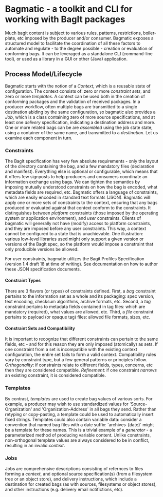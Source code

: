 # Bagmatic - a toolkit and CLI for working with BagIt packages #
Much bagit content is subject to various rules, patterns, restrictions, boiler-plate, etc imposed by the producer and/or consumer. Bagmatic exposes a structured model to facilitate the coordination of all these factors to automate and regulate - to the degree possible - creation or evaluation of conforming bags. It can be leveraged as a standalone CLI (command-line tool), or used as a library in a GUI or other (Java) application.

## Process Model/Lifecycle ##
Bagmatic starts with the notion of a _Context_, which is a reusable state of configuration. The context consists of: zero or more _constraint sets_, and zero or more _templates_. A context can be used both in the creation of conforming packages and the validation of received packages. In a producer workflow, often multiple bags are transmitted to a single destination abiding by the same configuration, so bagmatic also provides a _Job_, which is a class containing zero of more source specifications, and at least one _delivery_ specification, indicating a destination address and more. One or more related bags can be are _assembled_ using the job state state, using a container of the same name, and transmitted to a _destination_. Let us examine each component in turn.

### Constraints ###
The BagIt specification has very few absolute requirements - only the layout of the directory containing the bag, and a few mandatory files (declaration and manifest). Everything else is optional or configurable, which means that it offers few signposts to help producers and consumers coordinate an information exchange using bags. We can tighten the semantics by imposing mutually understood constraints on how the bag is encoded, what metadata fields are required, etc. Bagmatic offers a language of constraints, which are easily encoded in standard text formats (JSON). Bagmatic will apply one or more sets of constraints to the context, ensuring that any bags produced or evaluated against that context conform to the constraints. It distinguishes between _platform_ constraints (those imposed by the operating system or application environment), and _user_ constraints. Clients of bagmatic will generally not have (modify) access to platform constraints, and they are imposed before any user constraints. This way, a context cannot be configured to a state that is unachievable. One illustration: various low-level libraries used might only support a given version or versions of the BagIt spec, so the platform would impose a constraint that only producible versions be allowed.

For user constraints, bagmatic utilizes the Bagit Profiles Specification (version 1.4 draft 18 at time of writing). See documentation on how to author these JSON specification documents. 

#### Constraint Types ####
There are 3 flavors (or types) of constraints defined. First, a _bag_ constraint pertains to the information set as a whole and its packaging: spec version, text encoding, checksum algorithms, archive formats, etc. Second, a _tag_ constraint pertains to metadata fields contained in tag files: which are mandatory (required), what values are allowed, etc. Third, a _file_ constraint pertains to payload (or opaque tag) files: allowed file formats, sizes, etc.

#### Constraint Sets and Compatibility ####
It is important to recognize that different constraints can pertain to the same fields, etc - and for this reason they are only imposed (atomically) as sets. If one constraint from a set is incompatible with the existing context configuration, the entire set fails to form a valid context. Compatibility rules vary by constraint type, but a few general patterns or principles follow. _Orthogonality_: if constraints relate to different fields, types, concerns, etc then they are considered compatible. _Refinement_: if one constraint _narrows_ an existing constraint, it is considered compatible.

### Templates ###
By contrast, _templates_ are used to create bag values of various sorts. For example, a producer may wish to use standardized values for 'Source-Organization' and 'Organization-Address' in all bags they send. Rather than retyping or copy-pasting, a template could be used to automatically insert fixed strings. Templates could also contain variable data: consider a convention that named bag files with a date suffix: 'archives-{date}' might be a template for these names. This is a trivial example of a _generator_ - a parameterized method of producing variable content. Unlike constraints, non-orthogonal template values are always considered to be in conflict, resulting in an invalid _context_.

### Jobs ###
Jobs are comprehensive descriptions consisting of refernces to files forming a _context_, and optional source specification(s) (from a filesystem tree or an object store), and delivery instructions, which include a destination for created bags (as with sources, filesystems or object stores), and other instructions (e.g. delivery email notifictions, etc).